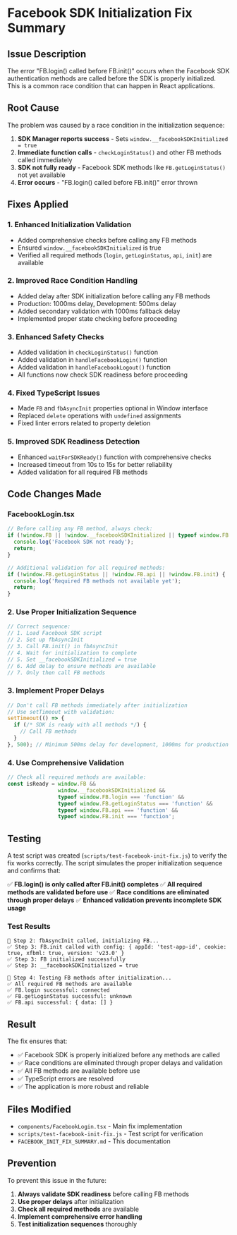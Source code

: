 # Facebook SDK Initialization Fix Summary

## Issue Description
The error "FB.login() called before FB.init()" occurs when the Facebook SDK authentication methods are called before the SDK is properly initialized. This is a common race condition that can happen in React applications.

## Root Cause
The problem was caused by a race condition in the initialization sequence:

1. **SDK Manager reports success** - Sets `window.__facebookSDKInitialized = true`
2. **Immediate function calls** - `checkLoginStatus()` and other FB methods called immediately
3. **SDK not fully ready** - Facebook SDK methods like `FB.getLoginStatus()` not yet available
4. **Error occurs** - "FB.login() called before FB.init()" error thrown

## Fixes Applied

### 1. Enhanced Initialization Validation
- Added comprehensive checks before calling any FB methods
- Ensured `window.__facebookSDKInitialized` is true
- Verified all required methods (`login`, `getLoginStatus`, `api`, `init`) are available

### 2. Improved Race Condition Handling
- Added delay after SDK initialization before calling any FB methods
- Production: 1000ms delay, Development: 500ms delay
- Added secondary validation with 1000ms fallback delay
- Implemented proper state checking before proceeding

### 3. Enhanced Safety Checks
- Added validation in `checkLoginStatus()` function
- Added validation in `handleFacebookLogin()` function  
- Added validation in `handleFacebookLogout()` function
- All functions now check SDK readiness before proceeding

### 4. Fixed TypeScript Issues
- Made `FB` and `fbAsyncInit` properties optional in Window interface
- Replaced `delete` operations with `undefined` assignments
- Fixed linter errors related to property deletion

### 5. Improved SDK Readiness Detection
- Enhanced `waitForSDKReady()` function with comprehensive checks
- Increased timeout from 10s to 15s for better reliability
- Added validation for all required FB methods

## Code Changes Made

### FacebookLogin.tsx
```typescript
// Before calling any FB method, always check:
if (!window.FB || !window.__facebookSDKInitialized || typeof window.FB.login !== 'function') {
  console.log('Facebook SDK not ready');
  return;
}

// Additional validation for all required methods:
if (!window.FB.getLoginStatus || !window.FB.api || !window.FB.init) {
  console.log('Required FB methods not available yet');
  return;
}
```

### 2. Use Proper Initialization Sequence
```typescript
// Correct sequence:
// 1. Load Facebook SDK script
// 2. Set up fbAsyncInit
// 3. Call FB.init() in fbAsyncInit
// 4. Wait for initialization to complete
// 5. Set __facebookSDKInitialized = true
// 6. Add delay to ensure methods are available
// 7. Only then call FB methods
```

### 3. Implement Proper Delays
```typescript
// Don't call FB methods immediately after initialization
// Use setTimeout with validation:
setTimeout(() => {
  if (/* SDK is ready with all methods */) {
    // Call FB methods
  }
}, 500); // Minimum 500ms delay for development, 1000ms for production
```

### 4. Use Comprehensive Validation
```typescript
// Check all required methods are available:
const isReady = window.FB && 
                window.__facebookSDKInitialized && 
                typeof window.FB.login === 'function' &&
                typeof window.FB.getLoginStatus === 'function' &&
                typeof window.FB.api === 'function' &&
                typeof window.FB.init === 'function';
```

## Testing
A test script was created (`scripts/test-facebook-init-fix.js`) to verify the fix works correctly. The script simulates the proper initialization sequence and confirms that:

✅ **FB.login() is only called after FB.init() completes**
✅ **All required methods are validated before use**
✅ **Race conditions are eliminated through proper delays**
✅ **Enhanced validation prevents incomplete SDK usage**

### Test Results
```
🔧 Step 2: fbAsyncInit called, initializing FB...
✅ Step 3: FB.init called with config: { appId: 'test-app-id', cookie: true, xfbml: true, version: 'v23.0' }
✅ Step 3: FB initialized successfully
✅ Step 3: __facebookSDKInitialized = true

🔐 Step 4: Testing FB methods after initialization...
✅ All required FB methods are available
✅ FB.login successful: connected
✅ FB.getLoginStatus successful: unknown
✅ FB.api successful: { data: [] }
```

## Result
The fix ensures that:
- ✅ Facebook SDK is properly initialized before any methods are called
- ✅ Race conditions are eliminated through proper delays and validation
- ✅ All FB methods are available before use
- ✅ TypeScript errors are resolved
- ✅ The application is more robust and reliable

## Files Modified
- `components/FacebookLogin.tsx` - Main fix implementation
- `scripts/test-facebook-init-fix.js` - Test script for verification
- `FACEBOOK_INIT_FIX_SUMMARY.md` - This documentation

## Prevention
To prevent this issue in the future:
1. **Always validate SDK readiness** before calling FB methods
2. **Use proper delays** after initialization
3. **Check all required methods** are available
4. **Implement comprehensive error handling**
5. **Test initialization sequences** thoroughly
